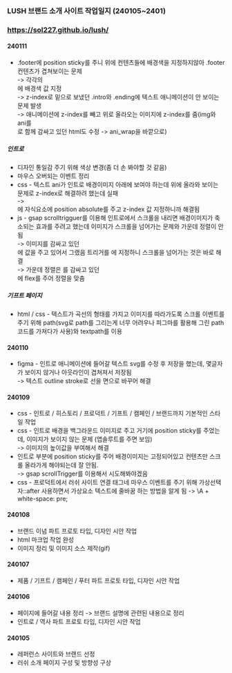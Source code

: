 ### LUSH 브랜드 소개 사이트 작업일지 (240105~2401)

### https://sol227.github.io/lush/

<!-- #### 240112 -->

#### 240111

- .footer에 position sticky를 주니 위에 컨텐츠들에 배경색을 지정하지않아 .footer 컨텐츠가 겹쳐보이는 문제  
  -> 각각의 <section>에 배경색 값 지정  
  -> z-index로 밑으로 보냈던 .intro와 .ending에 텍스트 애니메이션이 안 보이는 문제 발생  
  -> 애니메이션에 z-index를 빼고 위로 올라오는 이미지에 z-index를 줌(img와 ani를 <div>로 함께 감싸고 있던 html도 수정 -> ani_wrap을 바깥으로)

##### 인트로

- 디자인 통일감 주기 위해 색상 변경(좀 더 손 봐야할 것 같음)
- 마우스 오버되는 이벤트 정리
- css - 텍스트 ani가 인트로 배경이미지 아래에 보여야 하는데 위에 올라와 보이는 문제로 z-index로 해결하려 했는데 실패  
  -> <section class="intro">에 자식요소에 position absolute를 주고 z-index 값 지정하니까 해결됨
- js - gsap scrolltrigguer를 이용해 인트로에서 스크롤을 내리면 배경이미지가 축소되는 효과를 주려고 했는데 이미지가 스크롤을 넘어가는 문제와 가운데 정렬이 안됨  
  -> 이미지를 감싸고 있던 <div>에 값을 주고 있어서 그랬음 트리거를 <img>에 지정하니 스크롤을 넘어가는 것은 바로 해결  
  -> 가운데 정렬은 <img>를 감싸고 있던 <div>에 flex를 주어 정렬을 맞춤

##### 기프트 페이지

- html / css - 텍스트가 곡선의 형태를 가지고 이미지를 따라가도록 스크롤 이벤트를 주기 위해 path(svg로 path를 그리는게 너무 어려우나 피그마를 활용해 그린 path 코드를 가져다가 사용)와 textpath를 이용
<!-- - js - -->

#### 240110

- figma - 인트로 애니메이션에 들어갈 텍스트 svg를 수정 후 저장을 했는데, 몇글자가 보이지 않거나 아웃라인이 겹쳐져서 저장됨  
  -> 텍스트 outline stroke로 선을 면으로 바꾸어 해결

#### 240109

- css - 인트로 / 히스토리 / 프로덕트 / 기프트 / 캠페인 / 브랜드까지 기본적인 스타일 작업
- css - 인트로 배경을 백그라운드 이미지로 주고 거기에 position sticky를 주었는데, 이미지가 보이지 않는 문제 (앱솔루트를 주면 보임)  
  -> 이미지의 높이값을 부여해서 해결
- 인트로 부분에 position sticky를 주어 배경이미지는 고정되어있고 컨텐츠만 스크롤 올라가게 해야되는데 잘 안됨.  
  -> gsap scrollTrigger를 이용해서 시도해봐야겠음
- css - 프로덕트에서 러쉬 사이트 연결 <a> 태그네 마우스 이벤트를 주기 위해 가상선택자::after 사용하면서 가상요소 텍스트에 줄바꿈 하는 방법을 알게 됨
  -> \A + white-space: pre;

#### 240108

- 브랜드 이념 파트 프로토 타입, 디자인 시안 작업
- html 마크업 작업 완성
- 이미지 정리 및 이미지 소스 제작(gif)

#### 240107

- 제품 / 기프트 / 캠페인 / 푸터 파트 프로토 타입, 디자인 시안 작업

#### 240106

- 페이지에 들어갈 내용 정리 -> 브랜드 설명에 관련된 내용으로 정리
- 인트로 / 역사 파트 프로토 타입, 디자인 시안 작업

#### 240105

- 레퍼런스 사이트와 브랜드 선정
- 러쉬 소개 페이지 구성 및 방향성 구상
